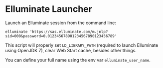 Elluminate Launcher
===================

Launch an Elluminate session from the command line:

    elluminate 'https://sas.elluminate.com/m.jnlp?sid=000&password=0.012345678901234567890123456789'

This script will properly set `LD_LIBRARY_PATH` (required to launch Elluminate using OpenJDK 7), clear Web Start cache, besides other things.

You can define your full name using the env var `elluminate_user_name`.